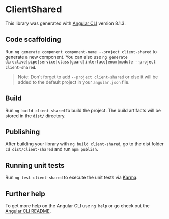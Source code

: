 # ClientShared

This library was generated with [Angular CLI](https://github.com/angular/angular-cli) version 8.1.3.

## Code scaffolding

Run `ng generate component component-name --project client-shared` to generate a new component. You can also use `ng generate directive|pipe|service|class|guard|interface|enum|module --project client-shared`.
> Note: Don't forget to add `--project client-shared` or else it will be added to the default project in your `angular.json` file. 

## Build

Run `ng build client-shared` to build the project. The build artifacts will be stored in the `dist/` directory.

## Publishing

After building your library with `ng build client-shared`, go to the dist folder `cd dist/client-shared` and run `npm publish`.

## Running unit tests

Run `ng test client-shared` to execute the unit tests via [Karma](https://karma-runner.github.io).

## Further help

To get more help on the Angular CLI use `ng help` or go check out the [Angular CLI README](https://github.com/angular/angular-cli/blob/master/README.md).
